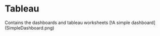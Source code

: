 # Tableau
Contains the dashboards and tableau worksheets
[!A simple dashboard] (SimpleDashboard.png)
